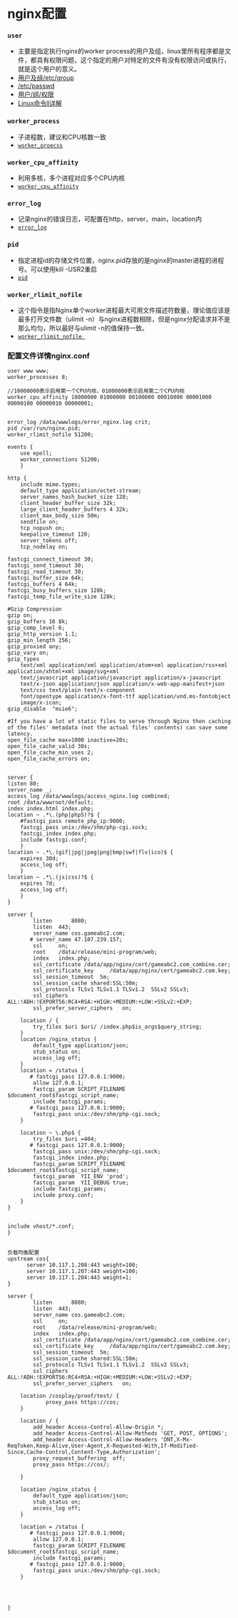 # nginx配置

### `user`
 * 主要是指定执行nginx的worker process的用户及组，linux里所有程序都是文件，都具有权限问题，这个指定的用户对特定的文件有没有权限访问或执行，就是这个用户的意义。
 * [用户及组/etc/group](https://www.cnblogs.com/peida/archive/2012/12/05/2802419.html)
 * [/etc/passwd](https://blog.csdn.net/a1154490629/article/details/52190801)
 * [用户/组/权限](https://blog.csdn.net/s740556472/article/details/78077453)
 * [Linux命令ll详解](https://www.cnblogs.com/kongzhongqijing/p/3488884.html)

### `worker_process`
 * 子进程数，建议和CPU核数一致
 * [`worker_proecss`](https://blog.csdn.net/fireroll/article/details/15756745)

### `worker_cpu_affinity`
 * 利用多核，多个进程对应多个CPU内核
 * [`worker_cpu_affinity`](https://blog.csdn.net/u011957758/article/details/50959823)

### `error_log`
 * 记录nginx的错误日志，可配置在http，server，main，location内
 * [`error_log`](https://blog.csdn.net/czlun/article/details/73251714)

### `pid`
 * 指定进程id的存储文件位置，nginx.pid存放的是nginx的master进程的进程号。可以使用kill -USR2重启
 * [`pid`](https://blog.51cto.com/meiling/2152547)

 
### `worker_rlimit_nofile`
 * 这个指令是指Nginx单个worker进程最大可用文件描述符数量，理论值应该是最多打开文件数（ulimit -n）与nginx进程数相除，但是nginx分配请求并不是那么均匀，所以最好与ulimit -n的值保持一致。
 * [`worker_rlimit_nofile `](https://www.jianshu.com/p/4fa08f2a04ed) 


 
 
	
### 配置文件详情nginx.conf

	user www www;
	worker_processes 8;
	
	//10000000表示启用第一个CPU内核，01000000表示启用第二个CPU内核
	worker_cpu_affinity 10000000 01000000 00100000 00010000 00001000 00000100 00000010 00000001;
	
	
	error_log /data/wwwlogs/error_nginx.log crit;
	pid /var/run/nginx.pid;
	worker_rlimit_nofile 51200;
	
	events {
	    use epoll;
	    worker_connections 51200;
	    }
	
	http {
	    include mime.types;
	    default_type application/octet-stream;
	    server_names_hash_bucket_size 128;
	    client_header_buffer_size 32k;
	    large_client_header_buffers 4 32k;
	    client_max_body_size 50m;
	    sendfile on;
	    tcp_nopush on;
	    keepalive_timeout 120;
	    server_tokens off;
	    tcp_nodelay on;
    
    fastcgi_connect_timeout 30;
    fastcgi_send_timeout 30;
    fastcgi_read_timeout 30;
    fastcgi_buffer_size 64k;
    fastcgi_buffers 4 64k;
    fastcgi_busy_buffers_size 128k;
    fastcgi_temp_file_write_size 128k;

    #Gzip Compression
    gzip on;
    gzip_buffers 16 8k;
    gzip_comp_level 6;
    gzip_http_version 1.1;
    gzip_min_length 256;
    gzip_proxied any;
    gzip_vary on;
    gzip_types
        text/xml application/xml application/atom+xml application/rss+xml application/xhtml+xml image/svg+xml
        text/javascript application/javascript application/x-javascript
        text/x-json application/json application/x-web-app-manifest+json
        text/css text/plain text/x-component
        font/opentype application/x-font-ttf application/vnd.ms-fontobject
        image/x-icon;
    gzip_disable  "msie6";

    #If you have a lot of static files to serve through Nginx then caching of the files' metadata (not the actual files' contents) can save some latency.
    open_file_cache max=1000 inactive=20s;
    open_file_cache_valid 30s;
    open_file_cache_min_uses 2;
    open_file_cache_errors on;


    server {
    listen 80;
    server_name _;
    access_log /data/wwwlogs/access_nginx.log combined;
    root /data/wwwroot/default;
    index index.html index.php;
    location ~ .*\.(php|php5)?$ {
        #fastcgi_pass remote_php_ip:9000;
        fastcgi_pass unix:/dev/shm/php-cgi.sock;
        fastcgi_index index.php;
        include fastcgi.conf;
        }
    location ~ .*\.(gif|jpg|jpeg|png|bmp|swf|flv|ico)$ {
        expires 30d;
        access_log off;
        }
    location ~ .*\.(js|css)?$ {
        expires 7d;
        access_log off;
        }
    }

	server {
	        listen      8080;
	        listen  443;
	        server_name cos.gameabc2.com;
	       # server_name 47.107.239.157;
	        ssl     on;
	        root    /data/release/mini-program/web;
	        index   index.php;
	        ssl_certificate /data/app/nginx/cert/gameabc2.com_combine.cer;
	        ssl_certificate_key     /data/app/nginx/cert/gameabc2.com.key;
	        ssl_session_timeout  5m;
	        ssl_session_cache shared:SSL:50m;
	        ssl_protocols TLSv1 TLSv1.1 TLSv1.2  SSLv2 SSLv3;
	        ssl_ciphers  ALL:!ADH:!EXPORT56:RC4+RSA:+HIGH:+MEDIUM:+LOW:+SSLv2:+EXP;
	        ssl_prefer_server_ciphers   on;

        location / {
            try_files $uri $uri/ /index.php$is_args$query_string;
        }
        location /nginx_status {
            default_type application/json;
            stub_status on;
            access_log off;
        }
        location = /status {
           # fastcgi_pass 127.0.0.1:9000;
            allow 127.0.0.1;
            fastcgi_param SCRIPT_FILENAME $document_root$fastcgi_script_name;
            include fastcgi_params;
           # fastcgi_pass 127.0.0.1:9000;
            fastcgi_pass unix:/dev/shm/php-cgi.sock;
        }

        location ~ \.php$ {
            try_files $uri =404;
           # fastcgi_pass 127.0.0.1:9000;
            fastcgi_pass unix:/dev/shm/php-cgi.sock;
            fastcgi_index index.php;
            fastcgi_param SCRIPT_FILENAME $document_root$fastcgi_script_name;
            fastcgi_param  YII_ENV 'prod';
            fastcgi_param  YII_DEBUG true;
            include fastcgi_params;
            include proxy.conf;
        }
    }


    include vhost/*.conf;
	}
	
	
	负载均衡配置
	upstream cos{
	      server 10.117.1.208:443 weight=100;
	      server 10.117.1.207:443 weight=100;
	      server 10.117.1.204:443 weight=1;
	}
	
	server {
	        listen      8080;
	        listen  443;
	        server_name cos.gameabc2.com;
	        ssl     on;
	        root    /data/release/mini-program/web;
	        index   index.php;
	        ssl_certificate /data/app/nginx/cert/gameabc2.com_combine.cer;
	        ssl_certificate_key     /data/app/nginx/cert/gameabc2.com.key;
	        ssl_session_timeout  5m;
	        ssl_session_cache shared:SSL:50m;
	        ssl_protocols TLSv1 TLSv1.1 TLSv1.2  SSLv2 SSLv3;
	        ssl_ciphers  ALL:!ADH:!EXPORT56:RC4+RSA:+HIGH:+MEDIUM:+LOW:+SSLv2:+EXP;
	        ssl_prefer_server_ciphers   on;

        location /cosplay/proof/test/ {
                proxy_pass https://cos;
        }

        location / {
            add_header Access-Control-Allow-Origin *;
            add_header Access-Control-Allow-Methods 'GET, POST, OPTIONS';
            add_header Access-Control-Allow-Headers 'DNT,X-Mx-ReqToken,Keep-Alive,User-Agent,X-Requested-With,If-Modified-Since,Cache-Control,Content-Type,Authorization';
            proxy_request_buffering  off;
            proxy_pass https://cos/;

        }

        location /nginx_status {
            default_type application/json;
            stub_status on;
            access_log off;
        }

        location = /status {
           # fastcgi_pass 127.0.0.1:9000;
            allow 127.0.0.1;
            fastcgi_param SCRIPT_FILENAME $document_root$fastcgi_script_name;
            include fastcgi_params;
           # fastcgi_pass 127.0.0.1:9000;
            fastcgi_pass unix:/dev/shm/php-cgi.sock;
        }




    }
